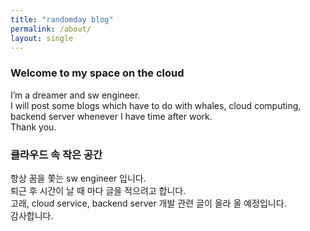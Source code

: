 ```yaml
---
title: "randomday blog"
permalink: /about/
layout: single
---
```



### Welcome to my space on the cloud

I’m a dreamer and sw engineer.  
I will post some blogs which have to do with whales, cloud computing, backend server whenever I have time after work.  
Thank you.


### 클라우드 속 작은 공간

항상 꿈을 쫓는 sw engineer 입니다.   
퇴근 후 시간이 날 때 마다 글을 적으려고 합니다.  
고래, cloud service, backend server 개발 관련 글이 올라 올 예정입니다.    
감사합니다.  
